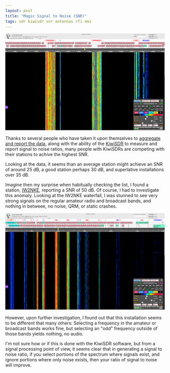 ```yaml
---
layout: post
title: "Magic Signal to Noise (SNR)"
tags: sdr kiwisdr snr antennas rfi emi
---
```


![IW2NKE SDR Water](/assets/img/IW2NKE.png "IW2NKE SDR Waterfall")

Thanks to several people who have taken it upon themselves to
[aggregate and report the data](http://rx.linkfanel.net/snr.html),
along with the ability of the [KiwiSDR](http://www.kiwisdr.com/)
to measure and report signal to
noise ratios, many people with KiwiSDRs are competing with their
stations to achive the highest SNR.

Looking at the data, it seems than an average station might achieve an
SNR of around 25 dB, a good station perhaps 30 dB, and superlative
installations over 35 dB.

Imagine then my surprise when habitually checking the list, I found a
station, [IW2NKE](http://iw2nke.ddns.net:8073/), reporting a SNR of 50
dB. Of course, I had to investigate this anomaly.  Looking at the IW2NKE
waterfall, I was stunned to see very strong signals on the regular
amateur radio and broadcast bands, and nothing in betweee, no noise, QRM,
or static crashes.

![IW2NKE SDR Waterfall Zoom](/assets/img/IW2NKEzoom.png "IW2NKE SDR Waterfall Zoom")

However, upon further investigation, I found out that this
installation seems to be different that many others: Selecting a
frequency in the amateur or broadcast bands works fine, but selecting
an "odd" frequency outside of those bands yields nothing, no audio.

I'm not sure how or if this is done with the KiwiSDR software, but
from a signal processing point of view, it seems clear that in
generating a signal to noise ratio, if you select portions of the
spectrum where signals exist, and ignore portions where only noise
exists, then your ratio of signal to noise will improve.

